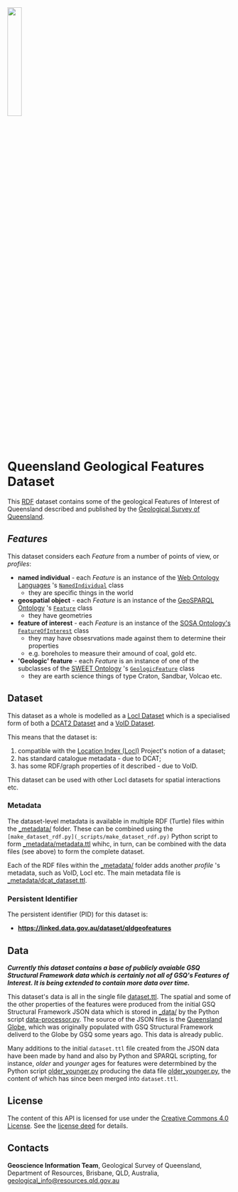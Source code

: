 <img src="gsq.jpg" style="width:25%" />

# Queensland Geological Features Dataset
This [RDF](https://en.wikipedia.org/wiki/RDF) dataset contains some of the geological Features of Interest of Queensland described and published by the [Geological Survey of Queensland](https://en.wikipedia.org/wiki/Geological_Survey_of_Queensland).


## _Features_

This dataset considers each _Feature_ from a number of points of view, or _profiles_:

* **named individual** - each _Feature_ is an instance of the [Web Ontology Languages](https://en.wikipedia.org/wiki/Web_Ontology_Language) 's [`NamedIndividual`](https://www.w3.org/TR/owl2-syntax/#Named_Individuals) class
  * they are specific things in the world
* **geospatial object** - each _Feature_ is an instance of the [GeoSPARQL Ontology](https://github.com/opengeospatial/ogc-geosparql/blob/master/1.1/geo.ttl) 's [`Feature`](http://www.opengis.net/ont/geosparql#Feature) class
  * they have geometries
* **feature of interest** - each _Feature_ is an instance of the [SOSA Ontology's `FeatureOfInterest`](https://www.w3.org/TR/vocab-ssn/#SOSAFeatureOfInterest) class
  * they may have obsesrvations made against them to determine their properties
  * e.g. boreholes to measure their amound of coal, gold etc.
* **'Geologic' feature** - each _Feature_ is an instance of one of the subclasses of the [SWEET Ontology](https://sweetontology.net/) 's [`GeologicFeature`](http://sweetontology.net/realmGeol/GeologicFeature) class
  * they are earth science things of type Craton, Sandbar, Volcao etc.


## Dataset

This dataset as a whole is modelled as a [LocI Dataset](https://linked.data.gov.au/def/loci#Dataset) which is a specialised form of both a [DCAT2 Dataset](https://www.w3.org/TR/vocab-dcat-2/#Class:Dataset) and a [VoID Dataset](http://rdfs.org/ns/void#Dataset). 

This means that the dataset is:

1. compatible with the [Location Index (LocI)](https://www.ga.gov.au/locationindex) Project's notion of a dataset;
2. has standard catalogue metadata - due to DCAT;
3. has some RDF/graph properties of it described - due to VoID. 

This dataset can be used with other LocI datasets for spatial interactions etc.

### Metadata

The dataset-level metadata is available in multiple RDF (Turtle) files within the [_metadata/](_metadata/) folder. These can be combined using the `[make_dataset_rdf.py](_scripts/make_dataset_rdf.py)` Python script to form [_metadata/metadata.ttl](_metadata/metadata.ttl) whihc, in turn, can be combined with the data files (see above) to form the complete dataset.

Each of the RDF files within the [_metadata/](_metadata/) folder adds another *profile* 's metadata, such as VoID, LocI etc. The main metadata file is [_metadata/dcat_dataset.ttl](_metadata/dcat_dataset.ttl).


### Persistent Identifier
The persistent identifier (PID) for this dataset is:

* **https://linked.data.gov.au/dataset/qldgeofeatures**


## Data
***Currently this dataset contains a base of publicly avaiable GSQ Structural Framework data which is certainly not all of GSQ's Features of Interest. It is being extended to contain more data over time.***

This dataset's data is all in the single file [dataset.ttl](dataset.ttl). The spatial and some of the other properties of the features were produced from the initial GSQ Structural Framework JSON data which is stored in [_data/](_data/) by the Python script [data-processor.py](_scripts/data-processor.py). The source of the JSON files is the [Queensland Globe](https://qldglobe.information.qld.gov.au/), which was originally populated with GSQ Structural Framework deliverd to the Globe by GSQ some years ago. This data is already public.

Many additions to the initial `dataset.ttl` file created from the JSON data have been made by hand and also by Python and SPARQL scripting, for instance, _older_ and _younger_ ages for features were determbined by the Python script [older_younger.py](_scripts/older_younger.py) producing the data file [older_younger.py](reference/older_younger.py), the content of which has since been merged into `dataset.ttl`.

 
## License
The content of this API is licensed for use under the [Creative Commons 4.0 License](https://creativecommons.org/licenses/by/4.0/). See the [license deed](LICENSE) for details.


## Contacts
**Geoscience Information Team**,
Geological Survey of Queensland,
Department of Resources,
Brisbane, QLD, Australia,
<geological_info@resources.qld.gov.au>
